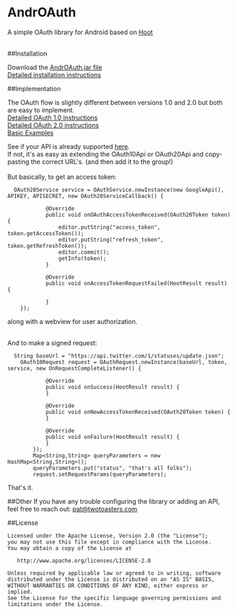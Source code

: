 AndrOAuth
=========

A simple OAuth library for Android based on <a href="https://github.com/twotoasters/hoot">Hoot</a><br><br>


##Installation

  Download the <a href="http://linode-staging.twotoasters.com/android/downloads/">AndrOAuth.jar file</a><br>
  <a href="https://github.com/twotoasters/AndrOAuth/wiki/Installation-Instructions">Detailed installation instructions</a><br>

##Implementation
  
  The OAuth flow is slightly different between versions 1.0 and 2.0 but both are easy to implement.<br>
  <a href="https://github.com/twotoasters/AndrOAuth/wiki/OAuth-1.0-Implementation">Detailed OAuth 1.0 instructions</a><br>
  <a href="https://github.com/twotoasters/AndrOAuth/wiki/OAuth-2.0-Implementation">Detailed OAuth 2.0 instructions</a><br>
  <a href="https://github.com/twotoasters/AndrOAuth/tree/master/examples/AndrOAuthExamples/src/com/androauthexample/activities">Basic Examples</a><br>
  
  See if your API is already supported <a href="https://github.com/twotoasters/AndrOAuth/tree/master/src/com/androauth/api">here</a>.<br>
  If not, it's as easy as extending the OAuth10Api or OAuth20Api and copy-pasting the correct URL's. (and then add it to the group!)
  <br><br>
  But basically, to get an access token:
  
      OAuth20Service service = OAuthService.newInstance(new GoogleApi(), APIKEY, APISECRET, new OAuth20ServiceCallback() {
      		
    			@Override
    			public void onOAuthAccessTokenReceived(OAuth20Token token) {
    				editor.putString("access_token", token.getAccessToken());
    				editor.putString("refresh_token", token.getRefreshToken()); 
    				editor.commit();
    				getInfo(token); 
    			}
    
    			@Override
    			public void onAccessTokenRequestFailed(HootResult result) {
    				
    			}			
    	});
  
  along with a webview for user authorization.<br><br>
  
  
  And to make a signed request:
  
      String baseUrl = "https://api.twitter.com/1/statuses/update.json";
      	OAuth10Request request = OAuthRequest.newInstance(baseUrl, token, service, new OnRequestCompleteListener() {
    			
    			@Override
    			public void onSuccess(HootResult result) {
    			}
    			
    			@Override
    			public void onNewAccessTokenReceived(OAuth20Token token) {
    			}
    
    			@Override
    			public void onFailure(HootResult result) {
    			}
    		});
    		Map<String,String> queryParameters = new HashMap<String,String>();
    		queryParameters.put("status", "that's all folks");
    		request.setRequestParams(queryParameters);
  
 That's it.

##Other
If you have any trouble configuring the library or adding an API, feel free to reach out: pat@twotoasters.com
  
##License

    Licensed under the Apache License, Version 2.0 (the "License");
    you may not use this file except in compliance with the License.
    You may obtain a copy of the License at
    
       http://www.apache.org/licenses/LICENSE-2.0
    
    Unless required by applicable law or agreed to in writing, software
    distributed under the License is distributed on an "AS IS" BASIS,
    WITHOUT WARRANTIES OR CONDITIONS OF ANY KIND, either express or implied.
    See the License for the specific language governing permissions and
    limitations under the License.
